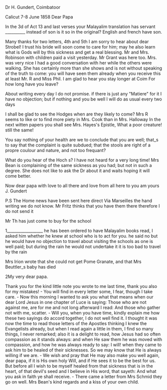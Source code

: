 Dr H. Gundert, Coimbatoor

 Calicut 7-8 June 1858
Dear Papa

In the 3d of Act 13 and last verses your Malayalim translation has servant __________ instead of son is it so in the original? English and french have son.

Many thanks for two letters, 4th and 5th I am sorry to hear about dear Strobel! I trust his bride will soon come to care for him; may he also learn what is Gods will by this sickness and get a real blessing. Mr and Mrs. Robinson with children paid a visit yesterday. Mr Grant was here too. Mrs. was very nice I had a good conversation with her while the others were walking. She has certainly more than she shows and is not without speaking of the truth to come: you will have seen them already when you receive this at least Mr. R and Miss Phil. I am glad to hear you stay longer at Coim For how long have you leave?

About writing every day I do not promise. if there is just any "Matiere" for it I have no objection; but if nothing and you be well I will do as usual every two days

I shall be glad to see the Hodges when are they likely to come? Mrs R seems to like or to find more piety in Mrs. Cook than in Mrs. Halloway In the next witten papers you shall see Mrs. Hayes's Epistle, What a poor creature! still the same!

You say nothing of your health are we to conclude that you are well; that_s to say that the complaint is quite subdued; that the stools are right of a propre coulour and nature, and not too frequant?

What do you hear of the Hoch s? I have not heard for a very long time! 
Mrs Bean is complaining of the same sickness as you had; but not in such a degree. She does not like to ask the Dr about it and waits hoping it will come better.

Now dear papa with love to all there and love from all here to you  am yours J. Gundert

P.S The Home news have been sent here direct Via Marseilles the hand writing we do not know. Mr Fritz thinks that you have them there therefore I do not send it

Mr Th has just come to buy for the school

1__________________ he has been ordered to have Malayalim books read, I asked him whether he knew at school who is to act for you. he said no but he would have no objection to travel about visiting the schools as one is well paid; but during the rain he would not undertake it it is too bad to travel by the rain

Mrs Irion wrote that she could not get Pome Granate, and that Mrs Beuttler_s baby has died



2My very dear papa.

Thank you for the kind little note you wrote to me last time, thank you also for my mistakes! - You will find in every letter some, I fear, though I take care. - Now this morning I wanted to ask you what that means when our dear Lord Jesus in one chapter of Luce is saying: Those who are not against me, are for me and not long afterward I read: And those who gather not with me, scatter. - Will you, when you have time, kindly explain me how these two sayings do accord together, I do not well find it. I thought it was now the time to read those letters of the Apostles thinking I knew the Evangelists already, but when I read again a little in them, I find so many things, I never remarked; also it is a delight to read, how Jesus had so often compassion as it stands always: and when He saw them he was moved with compassion, and how he was always ready to say: I will! when they came to ask him to be healed of their sicknesses. So we may know that He is always willing if we are. - We wish and pray that He may also make you well again, dear papa, if it is His own holy Will, and if He sees it to be the best for us. But before all I wish to be myself healed from that sickness that is in the heart, of that devil's seed and I believe in His word, that sayeth: And what you ask in faith ye shall receive. - There came a letter from Mrs Schmid they go on well. Mrs Bean's kind regards and a kiss of your own child.

